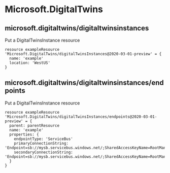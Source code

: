 # Microsoft.DigitalTwins

## microsoft.digitaltwins/digitaltwinsinstances

Put a DigitalTwinsInstance resource
```bicep
resource exampleResource 'Microsoft.DigitalTwins/digitalTwinsInstances@2020-03-01-preview' = {
  name: 'example'
  location: 'WestUS'
}
```

## microsoft.digitaltwins/digitaltwinsinstances/endpoints

Put a DigitalTwinsInstance resource
```bicep
resource exampleResource 'Microsoft.DigitalTwins/digitalTwinsInstances/endpoints@2020-03-01-preview' = {
  parent: parentResource 
  name: 'example'
  properties: {
    endpointType: 'ServiceBus'
    primaryConnectionString: 'Endpoint=sb://mysb.servicebus.windows.net/;SharedAccessKeyName=RootManageSharedAccessKey;SharedAccessKey=xyzxyzoX4='
    secondaryConnectionString: 'Endpoint=sb://mysb.servicebus.windows.net/;SharedAccessKeyName=RootManageSharedAccessKey;SharedAccessKey=xyzxyzoX4='
  }
}
```
